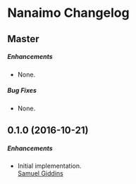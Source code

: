 # Nanaimo Changelog

## Master

##### Enhancements

* None.  

##### Bug Fixes

* None.  


## 0.1.0 (2016-10-21)

##### Enhancements

* Initial implementation.  
  [Samuel Giddins](https://github.com/segiddins)

